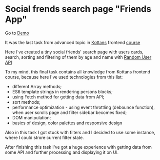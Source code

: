 # Social frends search page "Friends App"

Go to [Demo](https://kalash14.github.io/frogger-game/)

It was the last task from advanced topic in [Kottans](https://github.com/kottans/) frontend [course](https://github.com/Kottans/frontend)

Here I've created a tiny social friends' search page with users cards,
search, sorting and filtering of them by age and name with [Random User API](https://randomuser.me)

To my mind, this final task contains all knowledge from Kottans frontend course, because here I've used technologies from this list:

* different Array methods;
* ES6 template strings in rendering persons blocks;
* using Fetch method for getting data from API;
* sort methods;
* performance optimization - using event throttling (debounce function), when user scrolls page and filter sidebar becomes fixed;
* DOM manipulation;
* basics of design, color palettes and responsive design

Also in this task I got stuck with filters and I decided to use some instance, where I could strore current filter state.

After finishing this task I've got a huge experience with getting data from some API and further processing and displaying it on UI.